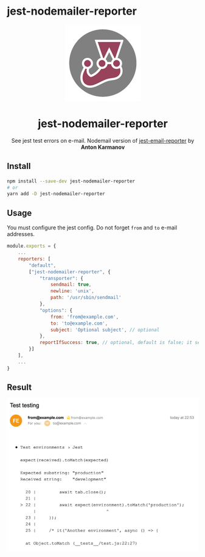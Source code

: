 # jest-nodemailer-reporter

<div align="center">
  <img height="200"
    src="./src/logo.jpg">
  <h1>jest-nodemailer-reporter</h1>
  <p>See jest test errors on e-mail. Nodemail version of <a href="https://github.com/tglink/jest-email-reporter">jest-email-reporter</a> by <b>Anton Karmanov</b></p>
</div>

## Install

```sh
npm install --save-dev jest-nodemailer-reporter
# or
yarn add -D jest-nodemailer-reporter
```

## Usage

You must configure the jest config. Do not forget `from` and `to` e-mail addresses.

```javascript
module.exports = {
    ...
    reporters: [
        "default",
        ["jest-nodemailer-reporter", {
            "transporter": {
                sendmail: true,
                newline: 'unix',
                path: '/usr/sbin/sendmail'
            },
            "options": {
                from: 'from@example.com',
                to: 'to@example.com',
                subject: 'Optional subject', // optional
            },
            reportIfSuccess: true, // optional, default is false; it send e-mail message if tests were successful
        }]
    ],
    ...
}
```

## Result

![Result image](./src/result.png)
